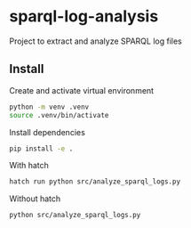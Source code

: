 # sparql-log-analysis
Project to extract and analyze SPARQL log files

## Install

Create and activate virtual environment

```bash
python -m venv .venv
source .venv/bin/activate
```

Install dependencies
```bash
pip install -e .
```

With hatch
```bash
hatch run python src/analyze_sparql_logs.py
```

Without hatch
```bash
python src/analyze_sparql_logs.py
```
